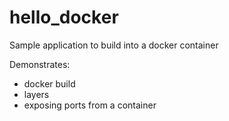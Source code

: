 # hello_docker

Sample application to build into a docker container 

Demonstrates:
- docker build
- layers
- exposing ports from a container
